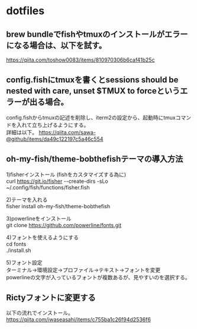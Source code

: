 # dotfiles
  
## brew bundleでfishやtmuxのインストールがエラーになる場合は、以下を試す。
https://qiita.com/toshow0083/items/810970306b6caf41b25c

## config.fishにtmuxを書くとsessions should be nested with care, unset $TMUX to forceというエラーが出る場合。
config.fishからtmuxの記述を削除し、iterm2の設定から、起動時にtmuxコマンドを入れて立ち上げるようにする。  
詳細は以下。
https://qiita.com/sawa-@github/items/da49c122197c5a46c554

## oh-my-fish/theme-bobthefishテーマの導入方法

1)fisherインストール (fishをカスタマイズする為に)  
curl https://git.io/fisher --create-dirs -sLo ~/.config/fish/functions/fisher.fish  
  
2)テーマを入れる  
fisher install oh-my-fish/theme-bobthefish  
  
3)powerlineをインストール  
git clone https://github.com/powerline/fonts.git  
  
4)フォントを使えるようにする  
cd fonts  
./install.sh  
  
5)フォント設定  
ターミナル->環境設定->プロファイル->テキスト->フォントを変更  
powerlineの文字が入っているフォントが複数あるが、見やすいのを選択する。
  
## Rictyフォントに変更する
  
以下の流れでインストール。
https://qiita.com/iwaseasahi/items/c755ba1c26f94d2536f6
